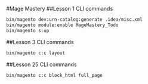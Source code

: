 #Mage Mastery
##Lesson 1 CLI commands

```bash
bin/magento dev:urn-catalog:generate .idea/misc.xml
bin/magento module:enable MageMastery_Todo
bin/magento s:up
```
##Lesson 3 CLI commands
```bash
bin/magento c:c layout
```

##Lesson 25 CLI commands
```bash
bin/magento c:c block_html full_page
```

